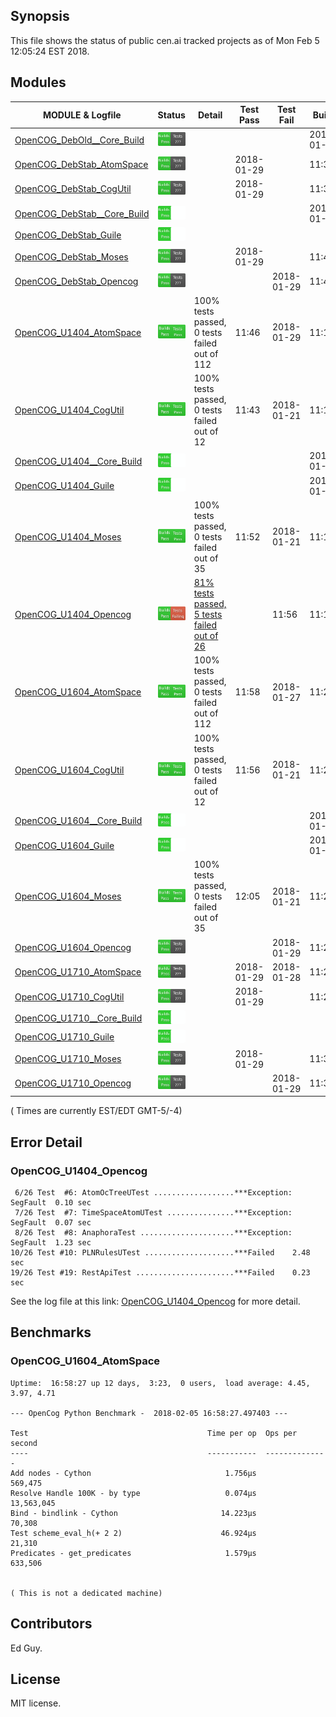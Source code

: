 
## Synopsis

This file shows the status of public cen.ai tracked projects as of Mon Feb  5 12:05:24 EST 2018.

## Modules 

| MODULE & Logfile | Status | Detail | Test Pass | Test Fail| Build | Attempt|
| --- | --- | --- | --- | ---  | --- | --- | 
| [OpenCOG_DebOld__Core_Build](jobs/OpenCOG_DebOld__Core_Build.log) | ![Status](/images/BUILDPASS.svg) |  |  |  | 2018-01-15  | 2018-01-15 |
| [OpenCOG_DebStab_AtomSpace](jobs/OpenCOG_DebStab_AtomSpace.log) | ![Status](/images/BUILDPASS.svg) |  | 2018-01-29 |  | 11:39  | 11:39 |
| [OpenCOG_DebStab_CogUtil](jobs/OpenCOG_DebStab_CogUtil.log) | ![Status](/images/BUILDPASS.svg) |  | 2018-01-29 |  | 11:38  | 11:38 |
| [OpenCOG_DebStab__Core_Build](jobs/OpenCOG_DebStab__Core_Build.log) | ![Status](/images/BUILDPASSNOTEST.svg) |  |  |  | 2018-01-16  | 11:43 |
| [OpenCOG_DebStab_Guile](jobs/OpenCOG_DebStab_Guile.log) | ![Status](/images/BUILDPASSNOTEST.svg) |  |  |  |   | 11:38 |
| [OpenCOG_DebStab_Moses](jobs/OpenCOG_DebStab_Moses.log) | ![Status](/images/BUILDPASS.svg) |  | 2018-01-29 |  | 11:42  | 11:42 |
| [OpenCOG_DebStab_Opencog](jobs/OpenCOG_DebStab_Opencog.log) | ![Status](/images/BUILDPASS.svg) |  |  | 2018-01-29 | 11:43  | 11:43 |
| [OpenCOG_U1404_AtomSpace](jobs/OpenCOG_U1404_AtomSpace.log) | ![Status](/images/TESTPASS.svg) | 100% tests passed, 0 tests failed out of 112 | 11:46 | 2018-01-29 | 11:15  | 11:46 |
| [OpenCOG_U1404_CogUtil](jobs/OpenCOG_U1404_CogUtil.log) | ![Status](/images/TESTPASS.svg) | 100% tests passed, 0 tests failed out of 12 | 11:43 | 2018-01-21 | 11:14  | 11:43 |
| [OpenCOG_U1404__Core_Build](jobs/OpenCOG_U1404__Core_Build.log) | ![Status](/images/BUILDPASSNOTEST.svg) |  |  |  | 2018-01-22  | 11:18 |
| [OpenCOG_U1404_Guile](jobs/OpenCOG_U1404_Guile.log) | ![Status](/images/BUILDPASSNOTEST.svg) |  |  |  | 2018-01-22  | 11:14 |
| [OpenCOG_U1404_Moses](jobs/OpenCOG_U1404_Moses.log) | ![Status](/images/TESTPASS.svg) | 100% tests passed, 0 tests failed out of 35 | 11:52 | 2018-01-21 | 11:17  | 11:52 |
| [OpenCOG_U1404_Opencog](jobs/OpenCOG_U1404_Opencog.log) | ![Status](/images/TESTFAIL.svg) | [81% tests passed, 5 tests failed out of 26](#opencog_u1404_opencog) |  | 11:56 | 11:18  | 11:56 |
| [OpenCOG_U1604_AtomSpace](jobs/OpenCOG_U1604_AtomSpace.log) | ![Status](/images/TESTPASS.svg) | 100% tests passed, 0 tests failed out of 112 | 11:58 | 2018-01-27 | 11:22  | 11:58 |
| [OpenCOG_U1604_CogUtil](jobs/OpenCOG_U1604_CogUtil.log) | ![Status](/images/TESTPASS.svg) | 100% tests passed, 0 tests failed out of 12 | 11:56 | 2018-01-21 | 11:21  | 11:56 |
| [OpenCOG_U1604__Core_Build](jobs/OpenCOG_U1604__Core_Build.log) | ![Status](/images/BUILDPASSNOTEST.svg) |  |  |  | 2018-01-22  | 11:25 |
| [OpenCOG_U1604_Guile](jobs/OpenCOG_U1604_Guile.log) | ![Status](/images/BUILDPASSNOTEST.svg) |  |  |  | 2018-01-22  | 11:21 |
| [OpenCOG_U1604_Moses](jobs/OpenCOG_U1604_Moses.log) | ![Status](/images/TESTPASS.svg) | 100% tests passed, 0 tests failed out of 35 | 12:05 | 2018-01-21 | 11:24  | 12:05 |
| [OpenCOG_U1604_Opencog](jobs/OpenCOG_U1604_Opencog.log) | ![Status](/images/BUILDPASS.svg) |  |  | 2018-01-29 | 11:25  | 11:25 |
| [OpenCOG_U1710_AtomSpace](jobs/OpenCOG_U1710_AtomSpace.log) | ![Status](/images/BUILDPASS.svg) |  | 2018-01-29 | 2018-01-28 | 11:29  | 11:29 |
| [OpenCOG_U1710_CogUtil](jobs/OpenCOG_U1710_CogUtil.log) | ![Status](/images/BUILDPASS.svg) |  | 2018-01-29 |  | 11:28  | 11:28 |
| [OpenCOG_U1710__Core_Build](jobs/OpenCOG_U1710__Core_Build.log) | ![Status](/images/BUILDPASSNOTEST.svg) |  |  |  |   | 11:33 |
| [OpenCOG_U1710_Guile](jobs/OpenCOG_U1710_Guile.log) | ![Status](/images/BUILDPASSNOTEST.svg) |  |  |  |   | 11:27 |
| [OpenCOG_U1710_Moses](jobs/OpenCOG_U1710_Moses.log) | ![Status](/images/BUILDPASS.svg) |  | 2018-01-29 |  | 11:32  | 11:32 |
| [OpenCOG_U1710_Opencog](jobs/OpenCOG_U1710_Opencog.log) | ![Status](/images/BUILDPASS.svg) |  |  | 2018-01-29 | 11:33  | 11:33 |

( Times are currently EST/EDT GMT-5/-4) 

## Error Detail


###  OpenCOG_U1404_Opencog
```
 6/26 Test  #6: AtomOcTreeUTest ..................***Exception: SegFault  0.10 sec
 7/26 Test  #7: TimeSpaceAtomUTest ...............***Exception: SegFault  0.07 sec
 8/26 Test  #8: AnaphoraTest .....................***Exception: SegFault  1.23 sec
10/26 Test #10: PLNRulesUTest ....................***Failed    2.48 sec
19/26 Test #19: RestApiTest ......................***Failed    0.23 sec
```

See the log file at this link: [OpenCOG_U1404_Opencog](jobs/OpenCOG_U1404_Opencog.log) for more detail.


## Benchmarks


###  OpenCOG_U1604_AtomSpace
```
Uptime:  16:58:27 up 12 days,  3:23,  0 users,  load average: 4.45, 3.97, 4.71

--- OpenCog Python Benchmark -  2018-02-05 16:58:27.497403 ---

Test                                        Time per op  Ops per second
----                                        -----------  --------------
Add nodes - Cython                              1.756µs         569,475
Resolve Handle 100K - by type                   0.074µs      13,563,045
Bind - bindlink - Cython                       14.223µs          70,308
Test scheme_eval_h(+ 2 2)                      46.924µs          21,310
Predicates - get_predicates                     1.579µs         633,506


( This is not a dedicated machine)
```



## Contributors

Ed Guy.

## License

MIT license. 

